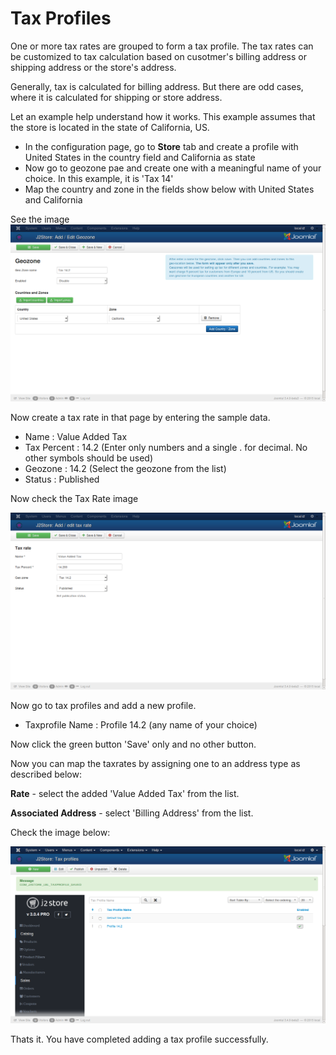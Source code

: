 # Tax Profiles

One or more tax rates are grouped to form a tax profile. The tax rates can be customized to tax calculation based on cusotmer's billing address or shipping address or the store's address.

Generally, tax is calculated for billing address. But there are odd cases, where it is calculated for shipping or store address.

Let an example help understand how it works.
This example assumes that the store is located in the state of California, US.

* In the configuration page, go to **Store** tab and create a profile with United States in the country field and California as state
* Now go to geozone pae and create one with a meaningful name of your choice. In this example, it is 'Tax 14'
* Map the country and zone in the fields show below with United States and California

See the image
![Geozone](Geozone.png)

Now create a tax rate in that page by entering the sample data.

* Name        : Value Added Tax
* Tax Percent : 14.2 (Enter only numbers and a single . for decimal. No other symbols should be used)
* Geozone     : 14.2 (Select the geozone from the list)
* Status      : Published

Now check the Tax Rate image

![Tax Rate](Tax_Rate.png)

Now go to tax profiles and add a new profile.

* Taxprofile Name  : Profile 14.2 (any name of your choice)

Now click the green button 'Save' only and no other button.

Now you can map the taxrates by assigning one to an address type as described below:

**Rate** - select the added 'Value Added Tax' from the list.

**Associated Address** - select 'Billing Address' from the list.

Check the image below:

![Tax Profile](Tax_Profile.png)

Thats it. You have completed adding a tax profile successfully.













